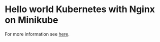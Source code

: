 # Hello world Kubernetes with Nginx on Minikube

For more information see [here](https://dev.to/haamid/hello-world-kubernetes-with-nginx-on-minikube-643).
